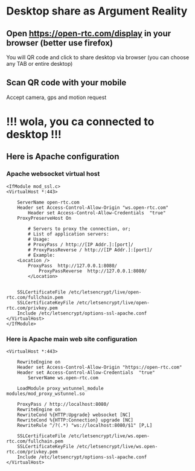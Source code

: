 # Desktop share as Argument Reality

## Open https://open-rtc.com/display in your browser (better use firefox)
You will QR code and click to share desktop via browser (you can choose any TAB or entire desktop)

## Scan QR code with your mobile
Accept camera, gps and motion request

# !!!  wola, you ca connected to desktop !!!

## Here is Apache configuration

### Apache websocket virtual host

```
<IfModule mod_ssl.c>
<VirtualHost *:443>
	
	ServerName open-rtc.com
	Header set Access-Control-Allow-Origin "ws.open-rtc.com"
        Header set Access-Control-Allow-Credentials  "true"
	ProxyPreserveHost On
        
        # Servers to proxy the connection, or;
        # List of application servers:
        # Usage:
        # ProxyPass / http://[IP Addr.]:[port]/
        # ProxyPassReverse / http://[IP Addr.]:[port]/
        # Example: 
	<Location />
		ProxyPass  http://127.0.0.1:8080/
        	ProxyPassReverse  http://127.0.0.1:8080/
        </Location>


	SSLCertificateFile /etc/letsencrypt/live/open-rtc.com/fullchain.pem
	SSLCertificateKeyFile /etc/letsencrypt/live/open-rtc.com/privkey.pem
	Include /etc/letsencrypt/options-ssl-apache.conf
</VirtualHost>
</IfModule>
```

### Here is Apache main web site configuration

```
<VirtualHost *:443>
	
	RewriteEngine on
	Header set Access-Control-Allow-Origin "https://open-rtc.com"
	Header set Access-Control-Allow-Credentials  "true"
        ServerName ws.open-rtc.com

	LoadModule proxy_wstunnel_module        modules/mod_proxy_wstunnel.so

	ProxyPass / http://localhost:8080/
	RewriteEngine on
	RewriteCond %{HTTP:Upgrade} websocket [NC]
	RewriteCond %{HTTP:Connection} upgrade [NC]
	RewriteRule ^/?(.*) "ws://localhost:8080/$1" [P,L]

	SSLCertificateFile /etc/letsencrypt/live/ws.open-rtc.com/fullchain.pem
	SSLCertificateKeyFile /etc/letsencrypt/live/ws.open-rtc.com/privkey.pem
	Include /etc/letsencrypt/options-ssl-apache.conf
</VirtualHost>

```
